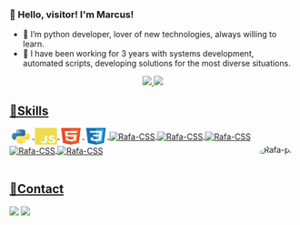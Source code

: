 ### 👋 Hello, visitor! I'm Marcus!

- 🌱 I’m python developer, lover of new technologies, always willing to learn.
- 💼 I have been working for 3 years with systems development, automated scripts, developing solutions for the most diverse situations.

<div align="center">
  <a href="https://github.com/">
  <img height="180em" src="https://github-readme-stats.vercel.app/api?username=marcustorre5&show_icons=true&theme=dark&include_all_commits=true&count_private=true"/>
  <img height="180em" src="https://github-readme-stats.vercel.app/api/top-langs/?username=marcustorre5&layout=compact&langs_count=7&theme=dark"/>
</div>
  
## 🚀Skills
   
</div>
<div style="display: inline_block">
  <img align="center" alt="Rafa-Python" height="30" width="40" src="https://raw.githubusercontent.com/devicons/devicon/master/icons/python/python-original.svg">
  <img align="center" alt="Rafa-Js" height="30" width="40" src="https://raw.githubusercontent.com/devicons/devicon/master/icons/javascript/javascript-plain.svg">
  <img align="center" alt="Rafa-HTML" height="30" width="40" src="https://raw.githubusercontent.com/devicons/devicon/master/icons/html5/html5-original.svg">
  <img align="center" alt="Rafa-CSS" height="30" width="40" src="https://raw.githubusercontent.com/devicons/devicon/master/icons/css3/css3-original.svg">
  <img align="center" alt="Rafa-CSS" height="30" width="80" src="https://img.shields.io/badge/MySQL-00000F?style=for-the-badge&logo=mysql&logoColor=white">
  <img align="center" alt="Rafa-CSS" height="30" width="80" src="https://img.shields.io/badge/Flask-000000?style=for-the-badge&logo=flask&logoColor=white">
  <img align="center" alt="Rafa-CSS" height="30" width="80" src="https://img.shields.io/badge/Perl-39457E?style=for-the-badge&logo=perl&logoColor=white">
  <img align="center" alt="Rafa-CSS" height="30" width="80" src="https://img.shields.io/badge/Linux_Mint-87CF3E?style=for-the-badge&logo=linux-mint&logoColor=white">
  <img align="center" alt="Rafa-CSS" height="30" width="80" src="https://img.shields.io/badge/Windows-0078D6?style=for-the-badge&logo=windows&logoColor=white">
  <img align="right" alt="Rafa-pic" height="150" style="border-radius:50px;" src="https://c.tenor.com/rkY5QA5c3VAAAAAM/gato-digitando.gif">
</div>
</div>


<br>

## 💬Contact

<div>
  <a href = "mailto:marcusmt9@gmail.com"><img src="https://img.shields.io/badge/-Gmail-%23333?style=for-the-badge&logo=gmail&logoColor=white" target="_blank"></a>
  <a href="https://www.linkedin.com/in/marcusvatorres" target="_blank"><img src="https://img.shields.io/badge/-LinkedIn-%230077B5?style=for-the-badge&logo=linkedin&logoColor=white" target="_blank"></a>
</div>

  
  
  
<!--
**marcustorre5/marcustorre5** is a ✨ _special_ ✨ repository because its `README.md` (this file) appears on your GitHub profile.

Here are some ideas to get you started:

- 🔭 I’m currently working on ...
- 🌱 I’m currently learning ...
- 👯 I’m looking to collaborate on ...
- 🤔 I’m looking for help with ...
- 💬 Ask me about ...
- 📫 How to reach me: ...
- 😄 Pronouns: ...
- ⚡ Fun fact: ...
-->
